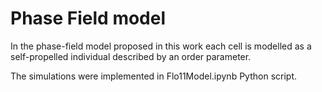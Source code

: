 # Phase Field model

In the phase-field model proposed in this work each cell is modelled as a self-propelled individual described by an order parameter.

The simulations were implemented in Flo11Model.ipynb Python script.
